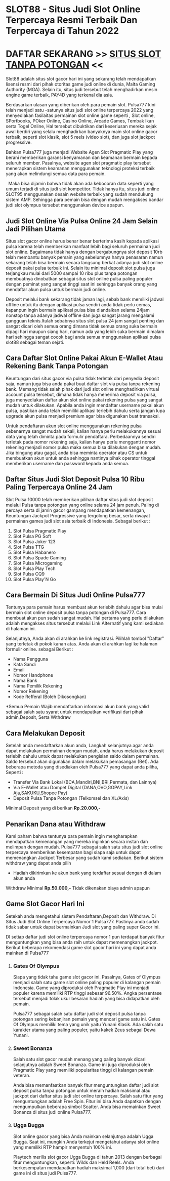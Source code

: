 # SLOT88 - Situs Judi Slot Online Terpercaya Resmi Terbaik Dan Terpercaya di Tahun 2022

# DAFTAR SEKARANG >> [**SITUS SLOT TANPA POTONGAN**](https://rebrand.ly/kocok1) <<


Slot88 adalah situs slot gacor hari ini yang sekarang telah mendapatkan lisensi resmi dari pihak otoritas game judi online di dunia, Malta Gaming Authority (MGA). Selain itu, situs judi tersebut telah menghadirkan mesin engine game terbaik, PAY4D yang terkenal dia asia.

Berdasarkan ulasan yang diberikan oleh para pemain slot. Pulsa777 kini telah menjadi satu -satunya situs judi slot online terpercaya 2022 yang menyediakan fasilaitas permainan slot online game seperti , Slot online, SPortbooks, POker Online, Casino Online, Arcade Games, Tembak Ikan serta Togel Online, Hal tersebut dibuktikan dari keseriusan mereka sejak awal berdiri yang selalu menghadirkan banyaknya main slot online gacor terbaik, seperti slot klasik, slot 5 reels (video slot), dan juga slot jackpot progressive. 

Bahkan Pulsa777 juga menjadi Website Agen Slot Pragmatic Play yang berani memberikan garansi kenyamanan dan keamanan bermain kepada seluruh member. Pasalnya, website agen slot pragmatic play tersebut menerapkan sistem keamanan menggunakan teknologi proteksi terbaik yang akan melindungi semua data para pemain.

  Maka bisa dijamin bahwa tidak akan ada kebocoran data seperti yang umum terjadi di situs judi slot kompetitor. Tidak hanya itu, situs judi online SLOT95 menggunakan desain website terbaik yang sudah mendukung sistem AMP. Sehingga para pemain bisa dengan mudah mengakses bandar judi slot olympus tersebut menggunakan device apapun.

## Judi Slot Online Via Pulsa Online 24 Jam Selain Jadi Pilihan Utama

Situs slot gacor online harus benar benar berterima kasih kepada aplikasi pulsa karena telah memberikan manfaat lebih bagi seluruh permainan judi slot online. Bagaimana tidak hanya dengan bergabungnya slot deposit 10rb telah membantu banyak pemain yang sebelumnya hanya penasaran namun sekarang telah bisa bermain secara langsung berkat adanya judi slot online deposit pakai pulsa terbaik ini. Selain itu minimal deposit slot pulsa juga terjangkau mulai dari 5000 sampai 10 ribu plus tanpa potongan membuatnya dinobatkan sebagai situs slot online pulsa paling populer dengan peminat yang sangat tinggi saat ini sehingga banyak orang yang mendaftar akun pulsa untuk bermain judi online.

Deposit melalui bank sekarang tidak jaman lagi, sebab bank memiliki jadwal offline untuk itu dengan aplikasi pulsa sendiri anda tidak perlu cemas, kapanpun ingin bermain aplikasi pulsa bisa diandalkan selama 24jam nonstop tanpa adanya jadwal offline dan juga sangat jarang mengalami gangguan teknis.Itulah sebabnya situs slot pulsa 24 jam sangat penting dan sangat dicari oleh semua orang dimana tidak semua orang suka bermain dipagi hari maupun siang hari, namun ada yang lebih suka bermain dimalam hari sehingga sangat cocok bagi anda semua menggunakan aplikasi pulsa slot88 sebagai teman sejati.

## Cara Daftar Slot Online Pakai Akun E-Wallet Atau Rekening Bank Tanpa Potongan 

Keuntungan dari situs gacor via pulsa tidak terletak dari penyedia deposit saja, namun juga bisa anda pakai buat daftar slot via pulsa tanpa rekening bank. Memang tidak salah pihak dari judi slot online menghadirkan virtual account pulsa tersebut, dimana tidak hanya menerima deposit via pulsa, juga menyediakan daftar akun slot online pakai rekening pulsa yang sangat mudah untuk dilakukan. Apabila anda ingin mendaftar username pakai akun pulsa, pastikan anda telah memiliki aplikasi terlebih dahulu serta jangan lupa upgrade akun pulsa menjadi premium agar bisa digunakan buat transaksi.

Untuk pendaftaran akun slot online menggunakan rekening pulsa sebenarnya sangat mudah sekali, kalian hanya perlu melakukannya sesuai data yang telah diminta pada formulir pendaftara. Perbedaannya sendiri terletak pada nomor rekening saja, kalian hanya perlu mengganti nomor rekening menjadi nomor pulsa maka semua bisa dilakukan dengan mudah. Jika bingung atau gagal, anda bisa meminta operator atau CS untuk membuatkan akun untuk anda sehingga nantinya pihak operator tinggal memberikan username dan password kepada anda semua.

## Daftar Situs Judi Slot Deposit Pulsa 10 Ribu Paling Terpercaya Online 24 Jam

Slot Pulsa 10000 telah memberikan pilihan daftar situs judi slot deposit melalui Pulsa tanpa potongan yang online selama 24 jam penuh. Paling di percaya serta di jamin gacor gampang mendapatkan kemenangan, Keuntungan Jackpot Progressive yang tergolong besar, serta riwayat permainan games judi slot asia terbaik di Indonesia. Sebagai berikut **:**

1.  Slot Pulsa Pragmatic Play
2.  Slot Pulsa PG Soft
3.  Slot Pulsa Joker 123
4.  Slot Pulsa TTG
5.  Slot Pulsa Habanero 
6.  Slot Pulsa Spade Gaming
7.  Slot Pulsa Microgaming
8.  Slot Pulsa Play Tech
9.  Slot Pulsa CQ9
10.  Slot Pulsa Play'N Go

## **Cara Bermain Di Situs Judi Online Pulsa777**

Tentunya para pemain harus membuat akun terlebih dahulu agar bisa mulai bermain slot online deposit pulsa tanpa potongan di Pulsa777\. Cara membuat akun pun sudah sangat mudah. Hal pertama yang perlu dilakukan adalah mengakses situs tersebut melalui Link Alternatif yang kami sediakan di halaman ini.

Selanjutnya, Anda akan di arahkan ke link registrasi. Pilihlah tombol "Daftar" yang terletak di pokok kanan atas. Anda akan di arahkan lagi ke halaman formulir online. sebagai Berikut :

*   Nama Pengguna
*   Kata Sandi
*   Email 
*   Nomor Handphone
*   Nama Bank
*   Nama Pemilik Rekening
*   Nomor Rekening 
*   Kode Refferal (Boleh Dikosongkan)

*Semua Pemain Wajib mendaftarkan informasi akun bank yang valid sebagai salah satu syarat untuk mendapatkan verifikasi dari pihak admin,Deposit, Serta Withdraw

## Cara Melakukan Deposit

Setelah anda mendaftarkan akun anda, Langkah selanjutnya agar anda dapat melakukan permainan dengan mudah, anda harus melakukan deposit terlebih dahulu untuk dapat melakukan pengisian saldo dalam permainan. Saldo tersebut akan digunakan dalam melakukan pemasangan (Bet). Ada beberapa metoda yang disediakan oleh Pulsa777 yang dapat anda piliha, Seperti :

*   Transfer Via Bank Lokal (BCA,Mandiri,BNI,BRI,Permata, dan Lainnya)
*   Via E-Wallet atau Dompet Digital (DANA,OVO,GOPAY,Link Aja,SAKUKU,Shopee Pay)
*   Deposit Pulsa Tanpa Potongan (Telkomsel dan XL/Axis)

Minimal Deposit yang di berikan **Rp.20.000,-**

## **Penarikan Dana atau Withdraw**

Kami paham bahwa tentunya para pemain ingin mengharapkan mendapatkan kemenangan yang mereka inginkan secara instan dan melimpah dengan mudah. Pulsa777 sebagai salah satu situs judi slot online terpercaya memberikan kesempatan bagi siapa saja untuk dapat memenangkan Jackpot Terbesar yang sudah kami sediakan. Berikut sistem withdraw yang dapat anda pilih

*   Hadiah dikirimkan ke akun bank yang terdaftar sesuai dengan di dalam akun anda

Withdraw Minimal **Rp.50.000,-** Tidak dikenakan biaya admin apapun

## Game Slot Gacor Hari Ini

Setekah anda mengetahui sistem Pendaftaran,Deposit dan Withdraw. Di Situs Judi Slot Online Terpercaya Nomor 1 Pulsa777\. Pastinya anda sudah tidak sabar untuk dapat bermainkan Judi slot yang paling super Gacor ini.

DI setiap daftar judi slot online terpercaya nomor 1 pun terdapat banyak fitur menguntungkan yang bisa anda raih untuk dapat memenangkan jackpot. Berikut beberapa rekomendasi game slot gacor hari ini yang dapat anda mainkan di Pulsa777

1.  ### Gates Of Olympus

    Siapa yang tidak tahu game slot gacor ini. Pasalnya, Gates of Olympus menjadi salah satu game slot online paling populer di kalangan pemain Indonesia. Game yang diproduksi oleh Pragmatic Play ini menjadi populer karena memiliki RTP tinggi sebesar 96.50%. Angka persentase tersebut menjadi tolak ukur besaran hadiah yang bisa didapatkan oleh pemain.

    Pulsa777 sebagai salah satu daftar judi slot deposit pulsa tanpa potongan sering kebanjiran pemain yang mencari game satu ini. Gates Of Olympus memiliki tema yang unik yaitu Yunani Klasik. Ada salah satu karakter utama yang paling populer, yaitu kakek Zeus sebagai Dewa Yunani.

2.  ### Sweet Bonanza

    Salah satu slot gacor mudah menang yang paling banyak dicari selanjutnya adalah Sweet Bonanza. Game ini juga diproduksi oleh Pragmatic Play yang memiliki popularitas tinggi di kalangan pemain veteran.

    Anda bisa memanfaatkan banyak fitur menguntungkan daftar judi slot deposit pulsa tanpa potongan untuk meraih hadiah maksimal atau jackpot dari daftar situs judi slot online terpercaya. Salah satu fitur yang menguntungkan adalah Free Spin. Fitur ini bisa Anda dapatkan dengan mengumpulkan beberapa simbol Scatter. Anda bisa memainkan Sweet Bonanza di situs judi online Pulsa777.

3.  ### Ugga Bugga

    Slot online gacor yang bisa Anda mainkan selanjutnya adalah Ugga Bugga. Saat ini, mungkin Anda terkejut mengetahui adanya slot online yang memiliki RTP hampir menyentuh 100% ini.

    Playtech merilis slot gacor Ugga Bugga di tahun 2013 dengan berbagai fitur menguntungkan, seperti: Wilds dan Held Reels. Anda berkesempatan mendapatkan hadiah maksimal 1,000 (dari total bet) dari game ini di situs judi Pulsa777.